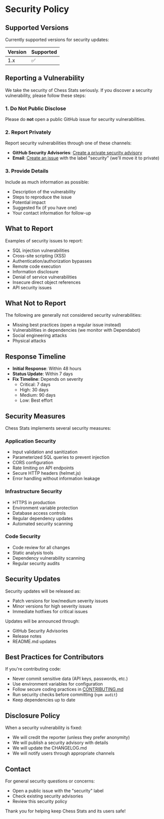# Security Policy

## Supported Versions

Currently supported versions for security updates:

| Version | Supported          |
| ------- | ------------------ |
| 1.x     | :white_check_mark: |

## Reporting a Vulnerability

We take the security of Chess Stats seriously. If you discover a security vulnerability, please follow these steps:

### 1. Do Not Public Disclose

Please do **not** open a public GitHub issue for security vulnerabilities.

### 2. Report Privately

Report security vulnerabilities through one of these channels:

- **GitHub Security Advisories**: [Create a private security advisory](https://github.com/budapestdude/stats/security/advisories/new)
- **Email**: [Create an issue](https://github.com/budapestdude/stats/issues/new) with the label "security" (we'll move it to private)

### 3. Provide Details

Include as much information as possible:
- Description of the vulnerability
- Steps to reproduce the issue
- Potential impact
- Suggested fix (if you have one)
- Your contact information for follow-up

## What to Report

Examples of security issues to report:
- SQL injection vulnerabilities
- Cross-site scripting (XSS)
- Authentication/authorization bypasses
- Remote code execution
- Information disclosure
- Denial of service vulnerabilities
- Insecure direct object references
- API security issues

## What Not to Report

The following are generally not considered security vulnerabilities:
- Missing best practices (open a regular issue instead)
- Vulnerabilities in dependencies (we monitor with Dependabot)
- Social engineering attacks
- Physical attacks

## Response Timeline

- **Initial Response**: Within 48 hours
- **Status Update**: Within 7 days
- **Fix Timeline**: Depends on severity
  - Critical: 7 days
  - High: 30 days
  - Medium: 90 days
  - Low: Best effort

## Security Measures

Chess Stats implements several security measures:

### Application Security
- Input validation and sanitization
- Parameterized SQL queries to prevent injection
- CORS configuration
- Rate limiting on API endpoints
- Secure HTTP headers (helmet.js)
- Error handling without information leakage

### Infrastructure Security
- HTTPS in production
- Environment variable protection
- Database access controls
- Regular dependency updates
- Automated security scanning

### Code Security
- Code review for all changes
- Static analysis tools
- Dependency vulnerability scanning
- Regular security audits

## Security Updates

Security updates will be released as:
- Patch versions for low/medium severity issues
- Minor versions for high severity issues
- Immediate hotfixes for critical issues

Updates will be announced through:
- GitHub Security Advisories
- Release notes
- README.md updates

## Best Practices for Contributors

If you're contributing code:
- Never commit sensitive data (API keys, passwords, etc.)
- Use environment variables for configuration
- Follow secure coding practices in [CONTRIBUTING.md](CONTRIBUTING.md)
- Run security checks before committing (`npm audit`)
- Keep dependencies up to date

## Disclosure Policy

When a security vulnerability is fixed:
- We will credit the reporter (unless they prefer anonymity)
- We will publish a security advisory with details
- We will update the CHANGELOG.md
- We will notify users through appropriate channels

## Contact

For general security questions or concerns:
- Open a public issue with the "security" label
- Check existing security advisories
- Review this security policy

Thank you for helping keep Chess Stats and its users safe!
